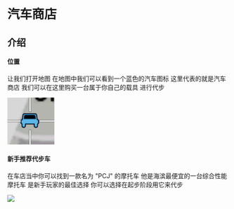 # 汽车商店

## 介绍

#### 位置

让我们打开地图 在地图中我们可以看到一个蓝色的汽车图标 这里代表的就是汽车商店 我们可以在这里购买一台属于你自己的载具 进行代步

![](<../.gitbook/assets/image (14) (1).png>)



#### 新手推荐代步车

在车店当中你可以找到一款名为 "PCJ" 的摩托车 他是海滨最便宜的一台综合性能摩托车 是新手玩家的最佳选择 你可以选择在起步阶段用它来代步

![](../.gitbook/assets/%RUD1MA5E2HK0WL%\~UQW]40.png)
